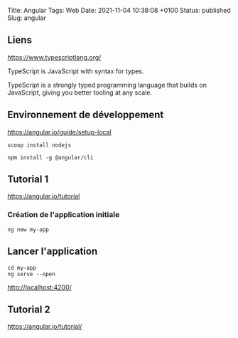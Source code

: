 Title: Angular
Tags: Web
Date: 2021-11-04 10:38:08 +0100
Status: published
Slug: angular


## Liens

<https://www.typescriptlang.org/>

TypeScript is JavaScript with syntax for types.

TypeScript is a strongly typed programming language that builds on JavaScript, giving you better tooling at any scale.


## Environnement de développement

<https://angular.io/guide/setup-local>

    scoop install nodejs

    npm install -g @angular/cli

## Tutorial 1

<https://angular.io/tutorial>

### Création de l'application initiale

    ng new my-app

## Lancer l'application

    cd my-app
    ng serve --open
    
<http://localhost:4200/>

## Tutorial 2

<https://angular.io/tutorial/>
